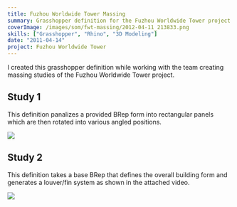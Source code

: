 ```yaml
---
title: Fuzhou Worldwide Tower Massing
summary: Grasshopper definition for the Fuzhou Worldwide Tower project
coverImage: /images/som/fwt-massing/2012-04-11_213833.png
skills: ["Grasshopper", "Rhino", "3D Modeling"]
date: "2011-04-14"
project: Fuzhou Worldwide Tower
---
```


I created this grasshopper definition while working with the team creating massing studies of the Fuzhou Worldwide Tower project.

## Study 1

This definition panalizes a provided BRep form into rectangular panels which are then rotated into various angled positions.

![](/images/som/fwt-massing/2012-04-11_213700.png)

## Study 2

This definition takes a base BRep that defines the overall building form and generates a louver/fin system as shown in the attached video.

![](/images/som/fwt-massing/2012-04-11_215217.png)
